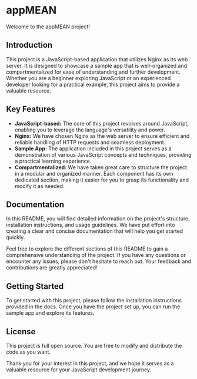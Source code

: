 # appMEAN

Welcome to the appMEAN project!

## Introduction

This project is a JavaScript-based application that utilizes Nginx as its web server. It is designed to showcase a sample app that is well-organized and compartmentalized for ease of understanding and further development. Whether you are a beginner exploring JavaScript or an experienced developer looking for a practical example, this project aims to provide a valuable resource.

## Key Features

- **JavaScript-based:** The core of this project revolves around JavaScript, enabling you to leverage the language's versatility and power.
- **Nginx:** We have chosen Nginx as the web server to ensure efficient and reliable handling of HTTP requests and seamless deployment.
- **Sample App:** The application included in this project serves as a demonstration of various JavaScript concepts and techniques, providing a practical learning experience.
- **Compartmentalized:** We have taken great care to structure the project in a modular and organized manner. Each component has its own dedicated section, making it easier for you to grasp its functionality and modify it as needed.

## Documentation

In this README, you will find detailed information on the project's structure, installation instructions, and usage guidelines. We have put effort into creating a clear and concise documentation that will help you get started quickly.

Feel free to explore the different sections of this README to gain a comprehensive understanding of the project. If you have any questions or encounter any issues, please don't hesitate to reach out. Your feedback and contributions are greatly appreciated!

## Getting Started

To get started with this project, please follow the installation instructions provided in the docs. Once you have the project set up, you can run the sample app and explore its features.

## License

This project is full open source. You are free to modify and distribute the code as you want.

Thank you for your interest in this project, and we hope it serves as a valuable resource for your JavaScript development journey.
